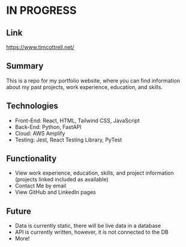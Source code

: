 # IN PROGRESS

## Link
https://www.timcottrell.net/

## Summary
This is a repo for my portfolio website, where you can find information about my past projects, work experience, education, and skills.

## Technologies
- Front-End: React, HTML, Tailwind CSS, JavaScript
- Back-End: Python, FastAPI
- Cloud: AWS Amplify
- Testing: Jest, React Testing Library, PyTest

## Functionality
- View work experience, education, skills, and project information (projects linked included as available)
- Contact Me by email
- View GitHub and LinkedIn pages

## Future
- Data is currently static, there will be live data in a database 
- API is currently written, however, it is not connected to the DB
- More!
